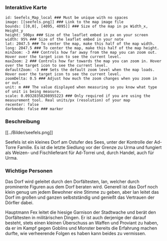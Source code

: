
### Interaktive Karte
```leaflet  
id: Seefels_Map_local ### Must be unique with no spaces  
image: [[seefels.png]] ### Link to the map image file  
bounds: [[0,0], [4095, 4095]] ### Size of the map in px Width_x, Height_y  
height: 500px ### Size of the leaflet embed in px on your screen  
width: 95% ### Size of the leaflet embed in your note  
lat: 2047.5 ### To center the map, make this half of the map width.  
long: 2047.5 ### To center the map, make this half of the map height.  
minZoom: -3 ### Controls how far away from the map you can zoom out. Hover over the target icon to see the current level.  
maxZoom: 2 ### Controls how far towards the map you can zoom in. Hover over the target icon to see the current level.  
defaultZoom: -3 ### Sets the default zoom level when the map loads. Hover over the target icon to see the current level.  
zoomDelta: 0.5 ### Adjust how much the zoom changes when you zoom in or out.  
unit: m ### The value displayed when measuring so you know what type of unit is being measure.  
scale: 0.09328358208955223 ### Only required if you are using the measurement tool. Real units/px (resolution) of your map  
recenter: false  
darkmode: false ### marker  

```



 
 
### Beschreibung
[[../Bilder/seefels.png]]

Seefels ist ein kleines Dorf am Ostufer des Sees, unter der Kontrolle der Ad-Torre Familie. Es ist die letzte Siedlung vor der Grenze zu Urma und fungiert als Weizen- und Fischlieferant für Ad-Torrei und, durch Handel, auch für Urma. 

### Wichtige Personen

Das Dorf wird geleitet durch den Dorfältesten, Ian, welcher durch prominente Figuren aus dem Dorf beraten wird. Generell ist das Dorf noch klein genug um jedem Bewohner eine Stimme zu geben, aber Ian leitet das Dorf im großen und ganzen selbstständig und genießt das Vertrauen der Dörfler dabei.

Hauptmann Fex leitet die hiesige Garnison der Stadtwache und berät den Dorfältesten in militärischen Dingen. Er ist auch derjenige der darauf besteht, stets einen kleinen Überschuss an Waffen und Proviant zu haben, da er im Kampf gegen Goblins und Monster bereits die Erfahrung machen durfte, wie verheerende Folgen es haben kann beides zu vermissen.

